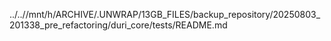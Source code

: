 ../..//mnt/h/ARCHIVE/.UNWRAP/13GB_FILES/backup_repository/20250803_201338_pre_refactoring/duri_core/tests/README.md